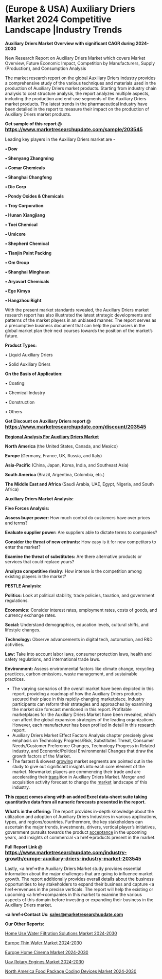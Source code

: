# (Europe & USA) Auxiliary Driers Market 2024 Competitive Landscape |Industry Trends

<strong>Auxiliary Driers Market Overview with significant CAGR during 2024-2030</strong>

New Research Report on Auxiliary Driers Market which covers Market Overview, Future Economic Impact, Competition by Manufacturers, Supply (Production), and Consumption Analysis

The market research report on the global Auxiliary Driers industry provides a comprehensive study of the various techniques and materials used in the production of Auxiliary Driers market products. Starting from industry chain analysis to cost structure analysis, the report analyzes multiple aspects, including the production and end-use segments of the Auxiliary Driers market products. The latest trends in the pharmaceutical industry have been detailed in the report to measure their impact on the production of Auxiliary Driers market products.

<strong>Get sample of this report @ <a href=https://www.marketresearchupdate.com/sample/203545><font size=3 color=#0000ff>https://www.marketresearchupdate.com/sample/203545</font></a></strong>

Leading key players in the Auxiliary Driers market are -

<strong>• Dow

• Shenyang Zhangming

• Comar Chemicals

• Shanghai Changfeng

• Dic Corp

• Pondy Oxides & Chemicals

• Troy Corporation

• Hunan Xiangjiang

• Toei Chemical

• Umicore

• Shepherd Chemical

• Tianjin Paint Packing

• Om Group

• Shanghai Minghuan

• Aryavart Chemicals

• Ege Kimya

• Hangzhou Right</strong>

With the present market standards revealed, the Auxiliary Driers market research report has also illustrated the latest strategic developments and patterns of the market players in an unbiased manner. The report serves as a presumptive business document that can help the purchasers in the global market plan their next courses towards the position of the market’s future.

<strong>Product Types:</strong>

• Liquid Auxiliary Driers

• Solid Auxiliary Driers

<strong>On the Basis of Application:</strong>

• Coating

• Chemical Industry

• Construction

• Others

<strong>Get Discount on Auxiliary Driers report @ <a href=https://www.marketresearchupdate.com/discount/203545><font size=3 color=#0000ff>https://www.marketresearchupdate.com/discount/203545</font></a></strong>

<strong><u><b>Regional Analysis For Auxiliary Driers Market</b></u></strong>

<strong><b>North America</b></strong> (the United States, Canada, and Mexico)

<strong><b>Europe </b></strong>(Germany, France, UK, Russia, and Italy)

<strong><b>Asia-Pacific</b></strong> (China, Japan, Korea, India, and Southeast Asia)

<strong><b>South America</b></strong> (Brazil, Argentina, Colombia, etc.)

<strong><b>The Middle East and Africa</b></strong> (Saudi Arabia, UAE, Egypt, Nigeria, and South Africa)

<strong>Auxiliary Driers Market Analysis:</strong>

<strong>Five Forces Analysis:</strong>

<strong>Assess buyer power:</strong> How much control do customers have over prices and terms?

<strong>Evaluate supplier power:</strong> Are suppliers able to dictate terms to companies?

<strong>Consider the threat of new entrants:</strong> How easy is it for new competitors to enter the market?

<strong>Examine the threat of substitutes:</strong> Are there alternative products or services that could replace yours?

<strong>Analyze competitive rivalry:</strong> How intense is the competition among existing players in the market?

<strong>PESTLE Analysis:</strong>

<strong>Politics:</strong> Look at political stability, trade policies, taxation, and government regulations.

<strong>Economics:</strong> Consider interest rates, employment rates, costs of goods, and currency exchange rates.

<strong>Social:</strong> Understand demographics, education levels, cultural shifts, and lifestyle changes.

<strong>Technology:</strong> Observe advancements in digital tech, automation, and R&D activities.

<strong>Law:</strong> Take into account labor laws, consumer protection laws, health and safety regulations, and international trade laws.

<strong>Environment:</strong> Assess environmental factors like climate change, recycling practices, carbon emissions, waste management, and sustainable practices.

<ul>
  <li>The varying scenarios of the overall market have been depicted in this report, providing a roadmap of how the Auxiliary Driers products secured their place in this rapidly-changing marketplace. Industry participants can reform their strategies and approaches by examining the market size forecast mentioned in this report. Profitable marketplaces for the Auxiliary Driers Market have been revealed, which can affect the global expansion strategies of the leading organizations. However, each manufacturer has been profiled in detail in this research report.</li>
  <li>Auxiliary Driers Market Effect Factors Analysis chapter precisely gives emphasis on Technology Progress/Risk, Substitutes Threat, Consumer Needs/Customer Preference Changes, Technology Progress in Related Industry, and Economic/Political Environmental Changes that draw the growth factors of the Market.</li>
  <li>The fastest &amp; slowest <a href=ASDF991299>growing</a> market segments are pointed out in the study to give out significant insights into each core element of the market. Newmarket players are commencing their trade and are accelerating their <a href=>trans</a>ition in Auxiliary Driers Market. Merger and acquisition activity forecast to change the <a href=>market</a> landscape of this industry.</li>
</ul>
<strong>This <a href=>report</a> comes along with an added Excel data-sheet suite taking quantitative data from all numeric forecasts presented in the report.</strong>

<strong>What’s in the offering:</strong> The report provides in-depth knowledge about the utilization and adoption of Auxiliary Driers Industries in various applications, types, and regions/countries. Furthermore, the key stakeholders can ascertain the major trends, investments, drivers, vertical player’s initiatives, government pursuits towards the product <a href=ASDF881288>acceptance</a> in the upcoming years, and insights of commercial <a href=>products</a> present in the market.

<strong>Full Report Link @ <a href=https://www.marketresearchupdate.com/industry-growth/europe-auxiliary-driers-industry-market-203545><font size=3 color=#0000ff>https://www.marketresearchupdate.com/industry-growth/europe-auxiliary-driers-industry-market-203545</font></a></strong>

Lastly, <a href=>the</a> Auxiliary Driers Market study provides essential information about the major challenges that are going to influence market growth. The report additionally provides overall details about the business opportunities to key stakeholders to expand their business and capture <a href=>revenues</a> in the precise verticals. The report will help the existing or upcoming <a href=>companies</a> in this market to examine the various aspects of this domain before investing or expanding their business in the Auxiliary Driers market.

<strong><a href=><strong>Contact Us:</strong></a></strong>
<strong>sales@marketresearchupdate.com</strong>

<strong>Our Other Reports:</strong>

<a href=https://www.linkedin.com/pulse/home-use-water-filtration-solutions-market-growth>Home Use Water Filtration Solutions Market 2024-2030</a>

<a href=https://www.linkedin.com/pulse/europe-thin-wafer-market-size-share-trends-growth-analysis>Europe Thin Wafer Market 2024-2030</a>

<a href=https://www.linkedin.com/pulse/europe-home-cinema-market-2023-size>Europe Home Cinema Market 2024-2030</a>

<a href=https://www.linkedin.com/pulse/uav-rotary-engines-market-global-production-rnwkf/>Uav Rotary Engines Market 2024-2030</a>

<a href=https://www.linkedin.com/pulse/north-america-food-package-coding-devices-market-m8ehf/>North America Food Package Coding Devices Market 2024-2030</a>
